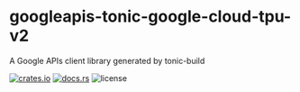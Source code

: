 # googleapis-tonic-google-cloud-tpu-v2

A Google APIs client library generated by tonic-build

[![crates.io](https://img.shields.io/crates/v/googleapis-tonic-google-cloud-tpu-v2)](https://crates.io/crates/googleapis-tonic-google-cloud-tpu-v2)
[![docs.rs](https://img.shields.io/docsrs/googleapis-tonic-google-cloud-tpu-v2)](https://docs.rs/googleapis-tonic-google-cloud-tpu-v2)
![license](https://img.shields.io/crates/l/googleapis-tonic-google-cloud-tpu-v2)
